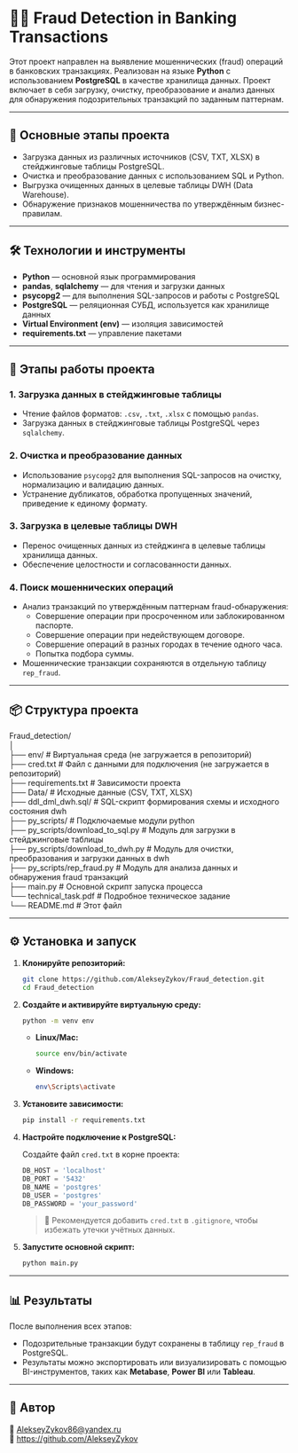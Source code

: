 # 🕵️‍♂️ Fraud Detection in Banking Transactions

Этот проект направлен на выявление мошеннических (fraud) операций в банковских транзакциях. Реализован на языке **Python** с использованием **PostgreSQL** в качестве хранилища данных. Проект включает в себя загрузку, очистку, преобразование и анализ данных для обнаружения подозрительных транзакций по заданным паттернам.

---

## 📌 Основные этапы проекта

- Загрузка данных из различных источников (CSV, TXT, XLSX) в стейджинговые таблицы PostgreSQL.
- Очистка и преобразование данных с использованием SQL и Python.
- Выгрузка очищенных данных в целевые таблицы DWH (Data Warehouse).
- Обнаружение признаков мошенничества по утверждённым бизнес-правилам.

---

## 🛠️ Технологии и инструменты

- **Python** — основной язык программирования
- **pandas**, **sqlalchemy** — для чтения и загрузки данных
- **psycopg2** — для выполнения SQL-запросов и работы с PostgreSQL
- **PostgreSQL** — реляционная СУБД, используется как хранилище данных
- **Virtual Environment (env)** — изоляция зависимостей
- **requirements.txt** — управление пакетами

---

## 🧩 Этапы работы проекта

### 1. Загрузка данных в стейджинговые таблицы
- Чтение файлов форматов: `.csv`, `.txt`, `.xlsx` с помощью `pandas`.
- Загрузка данных в стейджинговые таблицы PostgreSQL через `sqlalchemy`.

### 2. Очистка и преобразование данных
- Использование `psycopg2` для выполнения SQL-запросов на очистку, нормализацию и валидацию данных.
- Устранение дубликатов, обработка пропущенных значений, приведение к единому формату.

### 3. Загрузка в целевые таблицы DWH
- Перенос очищенных данных из стейджинга в целевые таблицы хранилища данных.
- Обеспечение целостности и согласованности данных.

### 4. Поиск мошеннических операций
- Анализ транзакций по утверждённым паттернам fraud-обнаружения:
  - Совершение операции при просроченном или заблокированном паспорте.
  - Совершение операции при недействующем договоре.
  - Совершение операций в разных городах в течение одного часа.
  - Попытка подбора суммы.
- Мошеннические транзакции сохраняются в отдельную таблицу `rep_fraud`.

---

## 📦 Структура проекта

Fraud_detection/   
│    
├── env/ # Виртуальная среда (не загружается в репозиторий)      
├── cred.txt # Файл с данными для подключения (не загружается в репозиторий)    
├── requirements.txt # Зависимости проекта   
├── Data/ # Исходные данные (CSV, TXT, XLSX)   
├── ddl_dml_dwh.sql/ # SQL-скрипт формирования схемы и исходного состояния dwh   
├── py_scripts/ # Подключаемые модули python      
├── py_scripts/download_to_sql.py # Модуль для загрузки в стейджинговые таблицы        
├── py_scripts/download_to_dwh.py # Модуль для очистки, преобразования и загрузки данных в dwh       
├── py_scripts/rep_fraud.py # Модуль для анализа данных и обнаружения fraud транзакций    
├── main.py # Основной скрипт запуска процесса       
└── technical_task.pdf # Подробное техническое задание     
└── README.md # Этот файл    

---

## ⚙️ Установка и запуск

1. **Клонируйте репозиторий:**
   ```bash
   git clone https://github.com/AlekseyZykov/Fraud_detection.git
   cd Fraud_detection
   ```

2. **Создайте и активируйте виртуальную среду:**
   ```bash
   python -m venv env
   ```
   - **Linux/Mac:**
     ```bash
     source env/bin/activate
     ```
   - **Windows:**
     ```bash
     env\Scripts\activate
     ```

3. **Установите зависимости:**
   ```bash
   pip install -r requirements.txt
   ```

4. **Настройте подключение к PostgreSQL:**

   Создайте файл `cred.txt` в корне проекта:
   ```python
   DB_HOST = 'localhost'
   DB_PORT = '5432'
   DB_NAME = 'postgres'
   DB_USER = 'postgres'
   DB_PASSWORD = 'your_password'
   ```

   > 🔐 Рекомендуется добавить `cred.txt` в `.gitignore`, чтобы избежать утечки учётных данных.

5. **Запустите основной скрипт:**
   ```bash
   python main.py
   ```

---

## 📊 Результаты

После выполнения всех этапов:
- Подозрительные транзакции будут сохранены в таблицу `rep_fraud` в PostgreSQL.
- Результаты можно экспортировать или визуализировать с помощью BI-инструментов, таких как **Metabase**, **Power BI** или **Tableau**.

---

## 🤝 Автор

📧 AlekseyZykov86@yandex.ru  
💼 https://github.com/AlekseyZykov